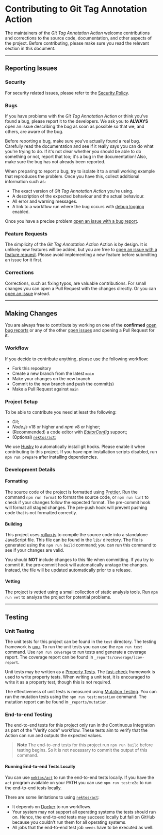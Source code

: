 # Contributing to Git Tag Annotation Action

The maintainers of the _Git Tag Annotation Action_ welcome contributions and
corrections to the source code, documentation, and other aspects of the project.
Before contributing, please make sure you read the relevant section in this
document.

---

## Reporting Issues

### Security

For security related issues, please refer to the [Security Policy].

### Bugs

If you have problems with the _Git Tag Annotation Action_ or think you've found
a bug, please report it to the developers. We ask you to **ALWAYS** open an
issue describing the bug as soon as possible so that we, and others, are aware
of the bug.

Before reporting a bug, make sure you've actually found a real bug. Carefully
read the documentation and see if it really says you can do what you're trying
to do. If it's not clear whether you should be able to do something or not,
report that too; it's a bug in the documentation! Also, make sure the bug has
not already been reported.

When preparing to report a bug, try to isolate it to a small working example
that reproduces the problem. Once you have this, collect additional information
such as:

- The exact version of _Git Tag Annotation Action_ you're using.
- A description of the expected behaviour and the actual behaviour.
- All error and warning messages.
- A link to a workflow run where the bug occurs with [debug logging] enabled.

Once you have a precise problem [open an issue with a bug report].

### Feature Requests

The simplicity of the _Git Tag Annotation Action_ Action is by design. It is
unlikely new features will be added, but you are free to [open an issue with a
feature request]. Please avoid implementing a new feature before submitting an
issue for it first.

### Corrections

Corrections, such as fixing typos, are valuable contributions. For small changes
you can open a Pull Request with the changes directly. Or you can [open an
issue] instead.

---

## Making Changes

You are always free to contribute by working on one of the **confirmed** [open
bug reports] or any of the other [open issues] and opening a Pull Request for
it.

### Workflow

If you decide to contribute anything, please use the following workflow:

- Fork this repository
- Create a new branch from the latest `main`
- Make your changes on the new branch
- Commit to the new branch and push the commit(s)
- Make a Pull Request against `main`

### Project Setup

To be able to contribute you need at least the following:

- _Git_;
- _Node.js_ v18 or higher and _npm_ v8 or higher;
- (Recommended) a code editor with _[EditorConfig]_ support;
- (Optional) [`nektos/act`];

We use [Husky] to automatically install git hooks. Please enable it when
contributing to this project. If you have npm installation scripts disabled, run
`npm run prepare` after installing dependencies.

### Development Details

#### Formatting

The source code of the project is formatted using [Prettier]. Run the command
`npm run format` to format the source code, or `npm run lint` to check if your
changes follow the expected format. The pre-commit hook will format all staged
changes. The pre-push hook will prevent pushing code that is not formatted
correctly.

#### Building

This project uses [rollup.js] to compile the source code into a standalone
JavaScript file. This file can be found in the `lib/` directory. The file is
generated using the `npm run build` command; you can run this command to see if
your changes are valid.

You should **NOT** include changes to this file when committing. If you try to
commit it, the pre-commit hook will automatically unstage the changes. Instead,
the file will be updated automatically prior to a release.

#### Vetting

The project is vetted using a small collection of static analysis tools. Run
`npm run vet` to analyze the project for potential problems.

---

## Testing

### Unit Testing

The unit tests for this project can be found in the `test` directory. The
testing framework is [uvu]. To run the unit tests you can use the `npm run test`
command. Use `npm run coverage` to run tests and generate a coverage report. The
coverage report can be found in `_reports/coverage/lcov-report`.

Unit tests may be written as a [Property Tests]. The [fast-check] framework is
used to write property tests. When writing a unit test, it is encouraged to
write it as a property test, though this is not required.

The effectiveness of unit tests is measured using [Mutation Testing]. You can
run the mutation tests using the `npm run test:mutation` command. The mutation
report can be found in `_reports/mutation`.

### End-to-end Testing

The end-to-end tests for this project only run in the Continuous Integration as
part of the "Verify code" workflow. These tests aim to verify that the Action
can run and outputs the expected values.

> **Note** The end-to-end tests for this project run `npm run build` before
> testing begins. So it is not necessary to commit the output of this command.

#### Running End-to-end Tests Locally

You can use [`nektos/act`] to run the end-to-end tests locally. If you have the
`act` program available on your PATH you can use `npm run test:e2e` to run the
end-to-end tests locally.

There are some limitations to using [`nektos/act`]:

- It depends on [Docker] to run workflows.
- Your system may not support all operating systems the tests should run on.
  Hence, the end-to-end tests may succeed locally but fail on GitHub because you
  couldn't run them for all operating systems.
- All jobs that the end-to-end test job `needs` have to be executed as well.

[debug logging]: https://docs.github.com/en/actions/managing-workflow-runs/enabling-debug-logging
[docker]: https://www.docker.com/
[editorconfig]: https://editorconfig.org/
[fast-check]: https://github.com/dubzzz/fast-check#readme
[husky]: https://typicode.github.io/husky/
[mutation testing]: https://en.wikipedia.org/wiki/Mutation_testing
[`nektos/act`]: https://github.com/nektos/act
[open bug reports]: https://github.com/ericcornelissen/git-tag-annotation-action/issues?q=label%3Abug+is%3Aissue+is%3Aopen
[open issues]: https://github.com/ericcornelissen/git-tag-annotation-action/issues
[open an issue]: https://github.com/ericcornelissen/git-tag-annotation-action/issues/new
[open an issue with a bug report]: https://github.com/ericcornelissen/git-tag-annotation-action/issues/new?labels=bug
[open an issue with a feature request]: https://github.com/ericcornelissen/git-tag-annotation-action/issues/new?labels=enhancement
[prettier]: https://prettier.io/
[property tests]: https://en.wikipedia.org/wiki/Property_testing
[rollup.js]: https://rollupjs.org/guide/en/
[security policy]: ./SECURITY.md
[uvu]: https://www.npmjs.com/package/uvu
